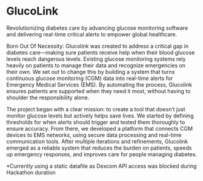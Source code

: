# GlucoLink
Revolutionizing diabetes care by advancing glucose monitoring software and delivering real-time critical alerts to empower global healthcare.

Born Out Of Necessity:
Glucolink was created to address a critical gap in diabetes care—making sure patients receive help when their blood glucose levels reach dangerous levels. Existing glucose monitoring systems rely heavily on patients to manage their data and recognize emergencies on their own. We set out to change this by building a system that turns continuous glucose monitoring (CGM) data into real-time alerts for Emergency Medical Services (EMS). By automating the process, Glucolink ensures patients are supported when they need it most, without having to shoulder the responsibility alone.

The project began with a clear mission: to create a tool that doesn’t just monitor glucose levels but actively helps save lives. We started by defining thresholds for when alerts should trigger and tested them thoroughly to ensure accuracy. From there, we developed a platform that connects CGM devices to EMS networks, using secure data processing and real-time communication tools. After multiple iterations and refinements, Glucolink emerged as a reliable system that reduces the burden on patients, speeds up emergency responses, and improves care for people managing diabetes.

*Currently using a static datafile as Dexcom API access was blocked during Hackathon duration
